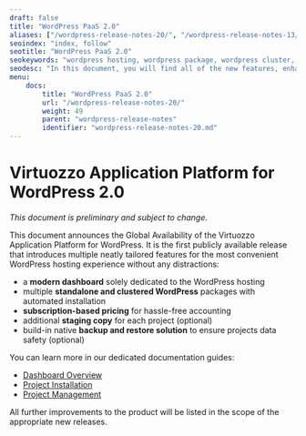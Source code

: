 ```yaml
---
draft: false
title: "WordPress PaaS 2.0"
aliases: ["/wordpress-release-notes-20/", "/wordpress-release-notes-13/"]
seoindex: "index, follow"
seotitle: "WordPress PaaS 2.0"
seokeywords: "wordpress hosting, wordpress package, wordpress cluster, wordpress paas, wordpress release notes, wordpress paas version, wordpress 2.0 release"
seodesc: "In this document, you will find all of the new features, enhancements and visible changes included to the Virtuozzo Application Platform for WordPress 2.0 release."
menu:
    docs:
        title: "WordPress PaaS 2.0"
        url: "/wordpress-release-notes-20/"
        weight: 49
        parent: "wordpress-release-notes"
        identifier: "wordpress-release-notes-20.md"
---
```


# Virtuozzo Application Platform for WordPress 2.0

*This document is preliminary and subject to change.*

This document announces the Global Availability of the Virtuozzo Application Platform for WordPress. It is the first publicly available release that introduces multiple neatly tailored features for the most convenient WordPress hosting experience without any distractions:

- a **modern dashboard** solely dedicated to the WordPress hosting
- multiple **standalone and clustered WordPress** packages with automated installation
- **subscription-based pricing** for hassle-free accounting
- additional **staging copy** for each project (optional)
- build-in native **backup and restore solution** to ensure projects data safety (optional)

You can learn more in our dedicated documentation guides:

- [Dashboard Overview](/wp-dashboard-overview/)
- [Project Installation](/wp-dashboard-project-installation/)
- [Project Management](/wp-dashboard-project-management/)

All further improvements to the product will be listed in the scope of the appropriate new releases.